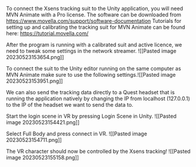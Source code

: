 To connect the Xsens tracking suit to the Unity application, you will need MVN Animate with a Pro license.
The software can be downloaded from https://www.movella.com/support/software-documentation
Tutorials for setting up and calibrating the tracking suit for MVN Animate can be found here: https://tutorial.movella.com/

After the program is running with a calibrated suit and active licence, we need to tweak some settings in the network streamer.
![[Pasted image 20230523153654.png]]

To connect the suit to the Unity editor running on the same computer as MVN Animate make sure to use the following settings.![[Pasted image 20230523153951.png]]

We can also send the tracking data directly to a Quest headset that is running the application natively by changing the IP from localhost (127.0.0.1) to the IP of the headset we want to send the data to.

Start the login scene in VR by pressing Login Scene in Unity.
![[Pasted image 20230523154421.png]]

Select Full Body and press connect in VR.
![[Pasted image 20230523154711.png]]

The VR character should now be controlled by the Xsens tracking!
![[Pasted image 20230523155158.png]]